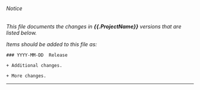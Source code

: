 ###### Notice

*This file documents the changes in **{{.ProjectName}}** versions that are listed below.*

*Items should be added to this file as:*

	### YYYY-MM-DD  Release

	+ Additional changes.

	+ More changes.

* * *



